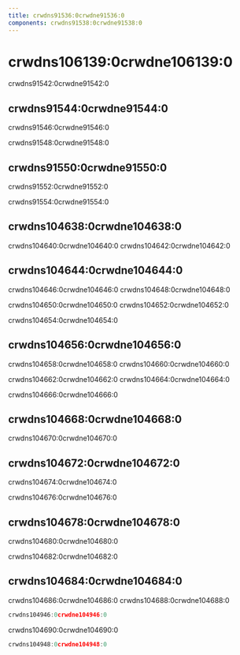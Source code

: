 ```yaml
---
title: crwdns91536:0crwdne91536:0
components: crwdns91538:0crwdne91538:0
---
```


# crwdns106139:0crwdne106139:0

<p class="description">crwdns91542:0crwdne91542:0</p>

## crwdns91544:0crwdne91544:0

crwdns91546:0crwdne91546:0

crwdns91548:0crwdne91548:0

## crwdns91550:0crwdne91550:0

crwdns91552:0crwdne91552:0

crwdns91554:0crwdne91554:0

## crwdns104638:0crwdne104638:0

crwdns104640:0crwdne104640:0 crwdns104642:0crwdne104642:0

## crwdns104644:0crwdne104644:0

crwdns104646:0crwdne104646:0 crwdns104648:0crwdne104648:0

crwdns104650:0crwdne104650:0 crwdns104652:0crwdne104652:0

crwdns104654:0crwdne104654:0

## crwdns104656:0crwdne104656:0

crwdns104658:0crwdne104658:0 crwdns104660:0crwdne104660:0

crwdns104662:0crwdne104662:0 crwdns104664:0crwdne104664:0

crwdns104666:0crwdne104666:0

## crwdns104668:0crwdne104668:0

crwdns104670:0crwdne104670:0

## crwdns104672:0crwdne104672:0

crwdns104674:0crwdne104674:0

crwdns104676:0crwdne104676:0

## crwdns104678:0crwdne104678:0

crwdns104680:0crwdne104680:0

crwdns104682:0crwdne104682:0

## crwdns104684:0crwdne104684:0

crwdns104686:0crwdne104686:0 crwdns104688:0crwdne104688:0

```jsx
crwdns104946:0crwdne104946:0
```

crwdns104690:0crwdne104690:0

```jsx
crwdns104948:0crwdne104948:0
```